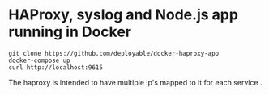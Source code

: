 # HAProxy, syslog and Node.js app running in Docker

    git clone https://github.com/deployable/docker-haproxy-app
    docker-compose up
    curl http://localhost:9615

The haproxy is intended to have multiple ip's mapped to it for each service
. 

